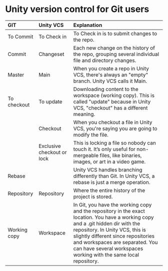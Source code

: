 # Unity version control for Git users

| **GIT**| **Unity VCS**| **Explanation**|
|:--|:--|:--|
| To Commit| To Check in| To Check in is to submit changes to the repo.|
| Commit| Changeset| Each new change on the history of the repo, grouping several individual file and directory changes.|
| Master| Main| When you create a repo in Unity VCS, there's always an "empty" branch. Unity VCS calls it Main.|
| To checkout  | To update| Downloading content to the workspace (working copy). This is called "update" because in Unity VCS, "checkout" has a different meaning.|
|| Checkout| When you checkout a file in Unity VCS, you're saying you are going to modify the file.|
|| Exclusive checkout or lock | This is locking a file so nobody can touch it. It’s only useful for non-mergeable files, like binaries, images, or art in a video game.|
| Rebase|| Unity VCS handles branching differently than Git. In Unity VCS, a rebase is just a merge operation.|
| Repository   | Repository| Where the entire history of the project is stored.
| Working copy | Workspace| In Git, you have the working copy and the repository in the exact location. You have a working copy and a .git hidden dir with the repository. In Unity VCS, this is slightly different since repositories and workspaces are separated. You can have several workspaces working with the same local repository.
